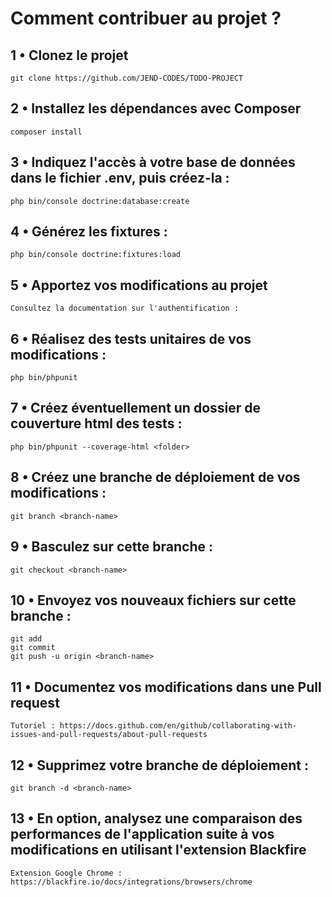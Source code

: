 # Comment contribuer au projet ?

## 1 • Clonez le projet

```text
git clone https://github.com/JEND-CODES/TODO-PROJECT
```

## 2 • Installez les dépendances avec Composer

```text
composer install
```

## 3 • Indiquez l'accès à votre base de données dans le fichier .env, puis créez-la :

```text
php bin/console doctrine:database:create
```

## 4 • Générez les fixtures :

```text
php bin/console doctrine:fixtures:load
```

## 5 • Apportez vos modifications au projet

```text
Consultez la documentation sur l'authentification : 
```

## 6 • Réalisez des tests unitaires de vos modifications :

```text
php bin/phpunit
```

## 7 • Créez éventuellement un dossier de couverture html des tests :

```text
php bin/phpunit --coverage-html <folder>
```

## 8 • Créez une branche de déploiement de vos modifications : 

```text
git branch <branch-name>
```

## 9 • Basculez sur cette branche :

```text
git checkout <branch-name>
```

## 10 • Envoyez vos nouveaux fichiers sur cette branche :

```text
git add
git commit
git push -u origin <branch-name>
```

## 11 • Documentez vos modifications dans une Pull request

```text
Tutoriel : https://docs.github.com/en/github/collaborating-with-issues-and-pull-requests/about-pull-requests
```

## 12 • Supprimez votre branche de déploiement :

```text
git branch -d <branch-name>
```

## 13 • En option, analysez une comparaison des performances de l'application suite à vos modifications en utilisant l'extension Blackfire

```text
Extension Google Chrome : https://blackfire.io/docs/integrations/browsers/chrome
```